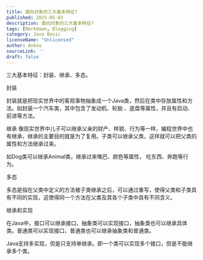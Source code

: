 ```yaml
---
title: 面向对象的三大基本特征?
published: 2025-05-03
description: 面向对象的三大基本特征?
tags: [Markdown, Blogging]
category: Java Basic
licenseName: "Unlicensed"
author: Ankou
sourceLink: ''
draft: false
---
```

三大基本特征：封装、继承、多态。

封装

封装就是把现实世界中的客观事物抽象成一个Java类，然后在类中存放属性和方法。如封装一个汽车类，其中包含了发动机、轮胎 、底盘等属性，并且有启动、前进等方法。

继承
像现实世界中儿子可以继承父亲的财产、样貌、行为等一样，编程世界中也有继承，继承的主要目的就是为了复用。子类可以继承父类，这样就可以把父类的属性和方法继承过来。

如Dog类可以继承Animal类，继承过来嘴巴、颜色等属性， 吃东西、奔跑等行为。

多态

多态是指在父类中定义的方法被子类继承之后，可以通过重写，使得父类和子类具有不同的实现，这使得同一个方法在父类及其各个子类中具有不同含义。

继承和实现

在Java中，接口可以继承接口，抽象类可以实现接口，抽象类也可以继承具体类。普通类可以实现接口，普通类也可以继承抽象类和普通类。

Java支持多实现，但是只支持单继承。即一个类可以实现多个接口，但是不能继承多个类。